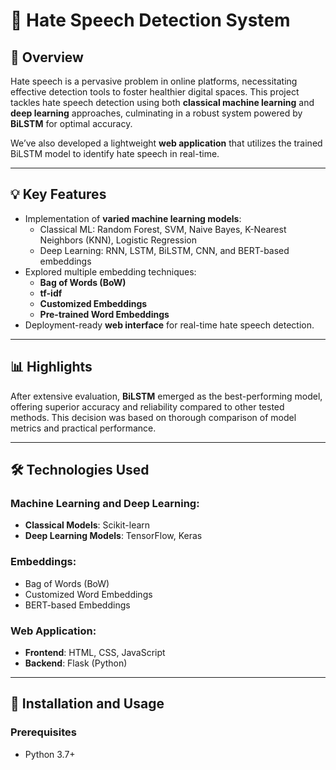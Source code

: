 # 🚫 Hate Speech Detection System

## 🌟 Overview
Hate speech is a pervasive problem in online platforms, necessitating effective detection tools to foster healthier digital spaces. This project tackles hate speech detection using both **classical machine learning** and **deep learning** approaches, culminating in a robust system powered by **BiLSTM** for optimal accuracy.

We’ve also developed a lightweight **web application** that utilizes the trained BiLSTM model to identify hate speech in real-time. 

---

## 💡 Key Features
- Implementation of **varied machine learning models**:
  - Classical ML: Random Forest, SVM, Naive Bayes, K-Nearest Neighbors (KNN), Logistic Regression
  - Deep Learning: RNN, LSTM, BiLSTM, CNN, and BERT-based embeddings
- Explored multiple embedding techniques:
  - **Bag of Words (BoW)**
  - **tf-idf**
  - **Customized Embeddings**
  - **Pre-trained Word Embeddings**
- Deployment-ready **web interface** for real-time hate speech detection.

---

## 📊 Highlights
After extensive evaluation, **BiLSTM** emerged as the best-performing model, offering superior accuracy and reliability compared to other tested methods. This decision was based on thorough comparison of model metrics and practical performance.

---

## 🛠️ Technologies Used
### Machine Learning and Deep Learning:
- **Classical Models**: Scikit-learn
- **Deep Learning Models**: TensorFlow, Keras

### Embeddings:
- Bag of Words (BoW)
- Customized Word Embeddings
- BERT-based Embeddings

### Web Application:
- **Frontend**: HTML, CSS, JavaScript
- **Backend**: Flask (Python)

---

## 🚀 Installation and Usage

### Prerequisites
- Python 3.7+


